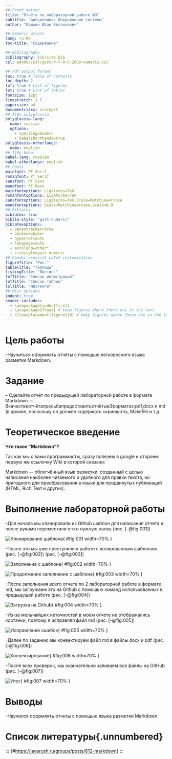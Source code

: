 ```yaml
---
## Front matter
title: "Отчёта по лабораторной работе №3"
subtitle: "дисциплина: Оперционные системы"
author: "Кашкин Иван Евгеньевич"

## Generic otions
lang: ru-RU
toc-title: "Содержание"

## Bibliography
bibliography: bib/cite.bib
csl: pandoc/csl/gost-r-7-0-5-2008-numeric.csl

## Pdf output format
toc: true # Table of contents
toc-depth: 2
lof: true # List of figures
lot: true # List of tables
fontsize: 12pt
linestretch: 1.5
papersize: a4
documentclass: scrreprt
## I18n polyglossia
polyglossia-lang:
  name: russian
  options:
	- spelling=modern
	- babelshorthands=true
polyglossia-otherlangs:
  name: english
## I18n babel
babel-lang: russian
babel-otherlangs: english
## Fonts
mainfont: PT Serif
romanfont: PT Serif
sansfont: PT Sans
monofont: PT Mono
mainfontoptions: Ligatures=TeX
romanfontoptions: Ligatures=TeX
sansfontoptions: Ligatures=TeX,Scale=MatchLowercase
monofontoptions: Scale=MatchLowercase,Scale=0.9
## Biblatex
biblatex: true
biblio-style: "gost-numeric"
biblatexoptions:
  - parentracker=true
  - backend=biber
  - hyperref=auto
  - language=auto
  - autolang=other*
  - citestyle=gost-numeric
## Pandoc-crossref LaTeX customization
figureTitle: "Рис."
tableTitle: "Таблица"
listingTitle: "Листинг"
lofTitle: "Список иллюстраций"
lotTitle: "Список таблиц"
lolTitle: "Листинги"
## Misc options
indent: true
header-includes:
  - \usepackage{indentfirst}
  - \usepackage{float} # keep figures where there are in the text
  - \floatplacement{figure}{H} # keep figures where there are in the text
---
```


# Цель работы

-Научиться оформлять отчёты с помощью легковесного языка разметки Markdown.

# Задание

– Сделайте отчёт по предыдущей лабораторной работе в формате Markdown.
– Вкачествеотчётапросьбапредоставитьотчётыв3форматах:pdf,docx и md (в архиве,
поскольку он должен содержать скриншоты, Makefile и т.д.

# Теоретическое введение

**Что такое "Markdown"?**

Так как мы с вами программисты, сразу полезем в google и откроем первую же ссылочку Wiki в которой сказано:

Markdown — облегчённый язык разметки, созданный с целью написания наиболее читаемого и удобного для правки текста, но пригодного для преобразования в языки для продвинутых публикаций (HTML, Rich Text и других). 

# Выполнение лабораторной работы

-Для начала мы  кланировали из Github шаблон для написания отчета и после руками переместили его в нужную папку (рис. [-@fig:001])

![Клонирование шаблона](imageforreport03/1.png){ #fig:001 width=70% }

-После это мы уже преступили к работе с копированным шаблонам (рис. [-@fig:002]) (рис. [-@fig:003])

![Заполнение с шаблона](imageforreport03/2.png){ #fig:002 width=70% }

![Продолжение заполнение с шаблона](imageforreport03/3.png){ #fig:003 width=70% }

-После заполнения всего отчета по 2 лабораторной работе в формате md, мы загружаем это на Github с помошью команд использованных в предыдущей работе (рис. [-@fig:004])

![Загрузка на Github](imageforreport03/4.png){ #fig:004 width=70% }

-Из-за мельчайших неточностей в моем отчете не отображались кортанки, поэтому я исправлял файл md (рис. [-@fig:005]) 

![Исправление ошибок](imageforreport03/5.png){ #fig:005 width=70% }

-Далее по заданию мы конвектируем файл md в файлы docx и pdf (рис. [-@fig:006])

![Конвектирование](imageforreport03/6.png){ #fig:006 width=70% }

-После всех проверок, мы оканчательно заливаем все файлы на GitHub (рис. [-@fig:007])

![Итог](imageforreport03/7.png){ #fig:007 width=70% }

# Выводы

-Научился оформлять отчеты с помощью языка разметки Markdown.

# Список литературы{.unnumbered}

::: {#https://javarush.ru/groups/posts/612-markdown}
:::


